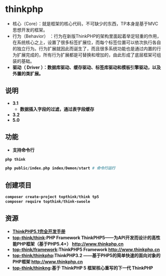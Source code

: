 # thinkphp

* 核心（Core）：就是框架的核心代码，不可缺少的东西，TP本身是基于MVC思想开发的框架。
* 行为（Behavior） ：行为在新版ThinkPHP的架构里面起着举足轻重的作用，在系统核心之上，设置了很多标签扩展位，而每个标签位置可以依次执行各自的独立行为。行为扩展就因此而诞生了，而且很多系统功能也是通过内置的行为扩展完成的，所有行为扩展都是可替换和增加的，由此形成了底层框架可组装的基础。<br><b>
* 驱动（ Driver ）：数据库驱动、缓存驱动、标签库驱动和模板引擎驱动，以及外置的类扩展。

## 说明

* 3.1
    - 数据插入字段的过滤，通过表字段缓存
* 3.2
* 5.0

## 功能

* 支持命令行

```sh
php think

php public/index.php index/Demon/start # 命令行运行
```

## 创建项目

```sh
composer create-project topthink/think tp5
composer require topthink/think-swoole
```

## 资源

* [ThinkPHP5.1完全开发手册](https://www.kancloud.cn/manual/thinkphp5_1)
* [top-think/think](https://github.com/top-think/think):PHP Framework ThinkPHP5——为API开发而设计的高性能PHP框架（基于PHP5.4+） http://www.thinkphp.cn
* [top-think/framework](https://github.com/top-think/framework):ThinkPHP5 Framework http://www.thinkphp.cn
* [top-think/thinkphp](https://github.com/top-think/thinkphp):ThinkPHP3.2 ——基于PHP5的简单快速的面向对象的PHP框架 http://www.thinkphp.cn
* [top-think/thinkng](https://github.com/top-think/thinkng):基于 ThinkPHP 5 框架核心重写的下一代 ThinkPHP 
